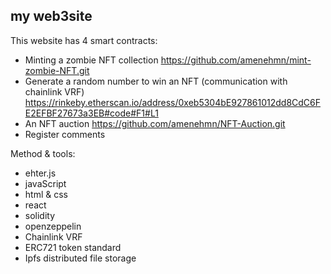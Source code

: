 ## my web3site

This website has 4 smart contracts:
 - Minting a zombie NFT collection https://github.com/amenehmn/mint-zombie-NFT.git
 - Generate a random number to win an NFT (communication with chainlink VRF) https://rinkeby.etherscan.io/address/0xeb5304bE927861012dd8CdC6FE2EFBF27673a3EB#code#F1#L1
 - An NFT auction https://github.com/amenehmn/NFT-Auction.git
 - Register comments
 
 Method & tools:
  - ehter.js
  - javaScript
  - html & css
  - react
  - solidity
  - openzeppelin
  - Chainlink VRF
  - ERC721 token standard
  - Ipfs distributed file storage
  


